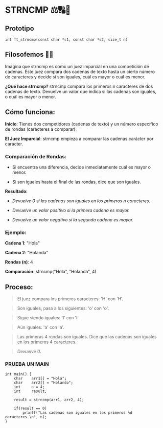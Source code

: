 # STRNCMP ⚖️🔠🔡
## Prototipo
``` int	ft_strncmp(const char *s1, const char *s2, size_t n) ```

## Filosofemos 🚬🌿
Imagina que strncmp es como un juez imparcial en una competición de cadenas. Este juez compara dos cadenas de texto hasta un cierto número de caracteres y decide si son iguales, cuál es mayor o cuál es menor.

**¿Qué hace strncmp?** 
strncmp compara los primeros n caracteres de dos cadenas de texto. Devuelve un valor que indica si las cadenas son iguales, o cuál es mayor o menor.

## Cómo funciona:
**Inicio**: Tienes dos competidores (cadenas de texto) y un número específico de rondas (caracteres a comparar).

**El Juez Imparcial**: strncmp empieza a comparar las cadenas carácter por carácter.

### Comparación de Rondas:

- Si encuentra una diferencia, decide inmediatamente cuál es mayor o menor.

- Si son iguales hasta el final de las rondas, dice que son iguales.

**Resultado**:

- *Devuelve 0 si las cadenas son iguales en los primeros n caracteres.*

- *Devuelve un valor positivo si la primera cadena es mayor.*

- *Devuelve un valor negativo si la segunda cadena es mayor.*

### Ejemplo:
**Cadena 1**: "Hola"

**Cadena 2**: "Holanda"

**Rondas (n)**: 4

**Comparación**: strncmp("Hola", "Holanda", 4)

## Proceso:
>El juez compara los primeros caracteres: 'H' con 'H'.

>Son iguales, pasa a los siguientes: 'o' con 'o'.

>Sigue siendo iguales: 'l' con 'l'.

>Aún iguales: 'a' con 'a'.

>Las primeras 4 rondas son iguales. Dice que las cadenas son iguales en los primeros 4 caracteres.

> *Devuelve 0.*

### PRUEBA UN MAIN
```
int main() {
	char	arr1[] = "Hola";
	char	arr2[] = "Holando";
	int		n = 4;
	int		result;
	
	result = strncmp(arr1, arr2, 4);
	
	if(result == 0)
		printf("Las cadenas son iguales en los primeros %d carácteres.\n", n);
}
```
